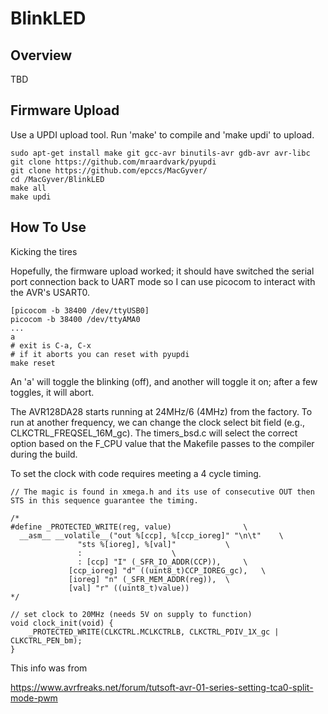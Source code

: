 # BlinkLED

## Overview

TBD


## Firmware Upload

Use a UPDI upload tool. Run 'make' to compile and 'make updi' to upload.

```
sudo apt-get install make git gcc-avr binutils-avr gdb-avr avr-libc
git clone https://github.com/mraardvark/pyupdi
git clone https://github.com/epccs/MacGyver/
cd /MacGyver/BlinkLED
make all
make updi
```

## How To Use

Kicking the tires

Hopefully, the firmware upload worked; it should have switched the serial port connection back to UART mode so I can use picocom to interact with the AVR's USART0.

``` 
[picocom -b 38400 /dev/ttyUSB0]
picocom -b 38400 /dev/ttyAMA0
...
a
# exit is C-a, C-x
# if it aborts you can reset with pyupdi
make reset
``` 

An 'a' will toggle the blinking (off), and another will toggle it on; after a few toggles, it will abort.

The AVR128DA28 starts running at 24MHz/6 (4MHz) from the factory. To run at another frequency, we can change the clock select bit field (e.g., CLKCTRL_FREQSEL_16M_gc). The timers_bsd.c will select the correct option based on the F_CPU value that the Makefile passes to the compiler during the build.

To set the clock with code requires meeting a 4 cycle timing.

```
// The magic is found in xmega.h and its use of consecutive OUT then STS in this sequence guarantee the timing.

/*
#define _PROTECTED_WRITE(reg, value)				\
  __asm__ __volatile__("out %[ccp], %[ccp_ioreg]" "\n\t"	\
		       "sts %[ioreg], %[val]"			\
		       :					\
		       : [ccp] "I" (_SFR_IO_ADDR(CCP)),		\
			 [ccp_ioreg] "d" ((uint8_t)CCP_IOREG_gc),	\
			 [ioreg] "n" (_SFR_MEM_ADDR(reg)),	\
			 [val] "r" ((uint8_t)value))
*/

// set clock to 20MHz (needs 5V on supply to function)
void clock_init(void) {
    _PROTECTED_WRITE(CLKCTRL.MCLKCTRLB, CLKCTRL_PDIV_1X_gc | CLKCTRL_PEN_bm);
}

```

This info was from 

https://www.avrfreaks.net/forum/tutsoft-avr-01-series-setting-tca0-split-mode-pwm